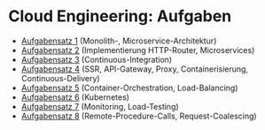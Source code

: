 # Cloud Engineering: Aufgaben

* [Aufgabensatz 1](exercises/exercise-01) (Monolith-, Microservice-Architektur)
* [Aufgabensatz 2](exercises/exercise-02) (Implementierung HTTP-Router, Microservices)
* [Aufgabensatz 3](exercises/exercise-03) (Continuous-Integration)
* [Aufgabensatz 4](exercises/exercise-04) (SSR, API-Gateway, Proxy, Containerisierung, Continuous-Delivery)
* [Aufgabensatz 5](exercises/exercise-05) (Container-Orchestration, Load-Balancing)
* [Aufgabensatz 6](exercises/exercise-06) (Kubernetes)
* [Aufgabensatz 7](exercises/exercise-07) (Monitoring, Load-Testing)
* [Aufgabensatz 8](exercises/exercise-08) (Remote-Procedure-Calls, Request-Coalescing)
